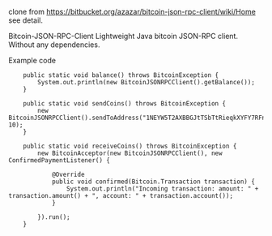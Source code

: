 clone from https://bitbucket.org/azazar/bitcoin-json-rpc-client/wiki/Home see detail.

Bitcoin-JSON-RPC-Client
Lightweight Java bitcoin JSON-RPC client. Without any dependencies.

Example code
```
    public static void balance() throws BitcoinException {
        System.out.println(new BitcoinJSONRPCClient().getBalance());
    }

    public static void sendCoins() throws BitcoinException {
        new BitcoinJSONRPCClient().sendToAddress("1NEYW5T2AXBBGJtTSbTtRieqkXYFY7RFno", 10);
    }

    public static void receiveCoins() throws BitcoinException {
        new BitcoinAcceptor(new BitcoinJSONRPCClient(), new ConfirmedPaymentListener() {

            @Override
            public void confirmed(Bitcoin.Transaction transaction) {
                System.out.println("Incoming transaction: amount: " + transaction.amount() + ", account: " + transaction.account());
            }

        }).run();
    }
```
